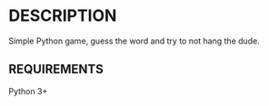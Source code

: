 # DESCRIPTION
Simple Python game, guess the word and try to not hang the dude.
## REQUIREMENTS
Python 3+
